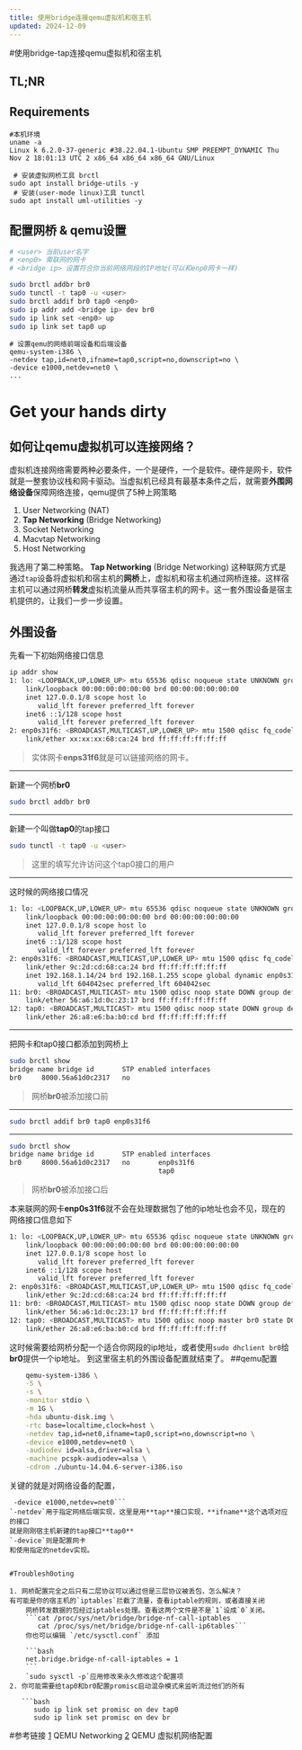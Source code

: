 ```yaml
---
title: 使用bridge连接qemu虚拟机和宿主机
updated: 2024-12-09
---
```

#使用bridge-tap连接qemu虚拟机和宿主机
## TL;NR

## Requirements
``` 
#本机环境
uname -a
Linux k 6.2.0-37-generic #38.22.04.1-Ubuntu SMP PREEMPT_DYNAMIC Thu Nov 2 18:01:13 UTC 2 x86_64 x86_64 x86_64 GNU/Linux
```

```
 # 安装虚拟网桥工具 brctl
sudo apt install bridge-utils -y
 # 安装(user-mode linux)工具 tunctl
sudo apt install uml-utilities -y
```

## 配置网桥 & qemu设置
```bash
# <user> 当前user名字
# <enp0> 需联网的网卡
# <bridge ip> 设置符合你当前网络网段的IP地址(可以和enp0网卡一样)

sudo brctl addbr br0
sudo tunctl -t tap0 -u <user> 
sudo brctl addif br0 tap0 <enp0> 
sudo ip addr add <bridge ip> dev br0 
sudo ip link set <enp0> up
sudo ip link set tap0 up
```

```
# 设置qemu的网络前端设备和后端设备
qemu-system-i386 \ 
-netdev tap,id=net0,ifname=tap0,script=no,downscript=no \
-device e1000,netdev=net0 \
...
```
# Get your hands dirty

## 如何让qemu虚拟机可以连接网络？
虚拟机连接网络需要两种必要条件，一个是硬件，一个是软件。硬件是网卡，软件就是一整套协议栈和网卡驱动。当虚拟机已经具有最基本条件之后，就需要**外围网络设备**保障网络连接，qemu提供了5种上网策略

1. User Networking (NAT)
2. **Tap Networking** (Bridge Networking)
3. Socket Networking
4. Macvtap Networking
5. Host Networking

我选用了第二种策略。
**Tap Networking** (Bridge Networking) 这种联网方式是通过`tap`设备将虚拟机和宿主机的**网桥**上，虚拟机和宿主机通过网桥连接。这样宿主机可以通过网桥**转发**虚拟机流量从而共享宿主机的网卡。这一套外围设备是宿主机提供的，让我们一步一步设置。

## 外围设备
先看一下初始网络接口信息

```bash
ip addr show 
1: lo: <LOOPBACK,UP,LOWER_UP> mtu 65536 qdisc noqueue state UNKNOWN group default qlen 1000
    link/loopback 00:00:00:00:00:00 brd 00:00:00:00:00:00
    inet 127.0.0.1/8 scope host lo
       valid_lft forever preferred_lft forever
    inet6 ::1/128 scope host 
       valid_lft forever preferred_lft forever
2: enp0s31f6: <BROADCAST,MULTICAST,UP,LOWER_UP> mtu 1500 qdisc fq_codel state UP group default qlen 1000
    link/ether xx:xx:xx:68:ca:24 brd ff:ff:ff:ff:ff:ff

```
> 实体网卡**enps31f6**就是可以链接网络的网卡。

---

新建一个网桥**br0**

```bash 
sudo brctl addbr br0
```
---

新建一个叫做**tap0**的tap接口

```bash 
sudo tunctl -t tap0 -u <user>
```

> 这里的<user>填写允许访问这个tap0接口的用户

---
这时候的网络接口情况

```bash
1: lo: <LOOPBACK,UP,LOWER_UP> mtu 65536 qdisc noqueue state UNKNOWN group default qlen 1000
    link/loopback 00:00:00:00:00:00 brd 00:00:00:00:00:00
    inet 127.0.0.1/8 scope host lo
       valid_lft forever preferred_lft forever
    inet6 ::1/128 scope host 
       valid_lft forever preferred_lft forever
2: enp0s31f6: <BROADCAST,MULTICAST,UP,LOWER_UP> mtu 1500 qdisc fq_codel state UP group default qlen 1000
    link/ether 9c:2d:cd:68:ca:24 brd ff:ff:ff:ff:ff:ff
    inet 192.168.1.14/24 brd 192.168.1.255 scope global dynamic enp0s31f6
       valid_lft 604042sec preferred_lft 604042sec
11: br0: <BROADCAST,MULTICAST> mtu 1500 qdisc noop state DOWN group default qlen 1000
    link/ether 56:a6:1d:0c:23:17 brd ff:ff:ff:ff:ff:ff
12: tap0: <BROADCAST,MULTICAST> mtu 1500 qdisc noop state DOWN group default qlen 1000
    link/ether 26:a8:e6:ba:b0:cd brd ff:ff:ff:ff:ff:ff
```
---
把网卡和tap0接口都添加到网桥上



```bash
sudo brctl show
bridge name	bridge id		STP enabled	interfaces
br0		8000.56a61d0c2317	no
```

>网桥**br0**被添加接口前

--- 
```bash
sudo brctl addif br0 tap0 enp0s31f6
```
---


```bash
sudo brctl show
bridge name	bridge id		STP enabled	interfaces
br0		8000.56a61d0c2317	no		 enp0s31f6
							         tap0
```
> 网桥**br0**被添加接口后

本来联网的网卡**enp0s31f6**就不会在处理数据包了他的ip地址也会不见，现在的网络接口信息如下

```bash
1: lo: <LOOPBACK,UP,LOWER_UP> mtu 65536 qdisc noqueue state UNKNOWN group default qlen 1000
    link/loopback 00:00:00:00:00:00 brd 00:00:00:00:00:00
    inet 127.0.0.1/8 scope host lo
       valid_lft forever preferred_lft forever
    inet6 ::1/128 scope host 
       valid_lft forever preferred_lft forever
2: enp0s31f6: <BROADCAST,MULTICAST,UP,LOWER_UP> mtu 1500 qdisc fq_codel master br0 state UP group default qlen 1000
    link/ether 9c:2d:cd:68:ca:24 brd ff:ff:ff:ff:ff:ff
11: br0: <BROADCAST,MULTICAST> mtu 1500 qdisc noop state DOWN group default qlen 1000
    link/ether 56:a6:1d:0c:23:17 brd ff:ff:ff:ff:ff:ff
12: tap0: <BROADCAST,MULTICAST> mtu 1500 qdisc noop master br0 state DOWN group default qlen 1000
    link/ether 26:a8:e6:ba:b0:cd brd ff:ff:ff:ff:ff:ff
```

这时候需要给网桥分配一个适合你网段的ip地址，或者使用`sudo dhclient br0`给**br0**提供一个ip地址。
到这里宿主机的外围设备配置就结束了。
##qemu配置

```bash
	qemu-system-i386 \
	-S \
	-s \
	-monitor stdio \
	-m 1G \
	-hda ubuntu-disk.img \
	-rtc base=localtime,clock=host \
	-netdev tap,id=net0,ifname=tap0,script=no,downscript=no \
	-device e1000,netdev=net0 \
	-audiodev id=alsa,driver=alsa \
	-machine pcspk-audiodev=alsa \
	-cdrom ./ubuntu-14.04.6-server-i386.iso
```
关键的就是对网络设备的配置，
```-netdev tap,id=net0,ifname=tap0,script=no,downscript=no
 -device e1000,netdev=net0```
`-netdev`用于指定网络后端实现，这里是用**tap**接口实现，**ifname**这个选项对应的接口
就是刚刚宿主机新建的tap接口**tap0**
`-device`则是配置网卡
和使用指定的netdev实现。


#Troublesh0oting 

1. 网桥配置完全之后只有二层协议可以通过但是三层协议被丢包，怎么解决？ 
有可能是你的宿主机的`iptables`拦截了流量，查看iptable的规则，或者直接关闭
    网桥转发数据的包经过iptables处理。查看这两个文件是不是`1`设成`0`关闭。
    ```cat /proc/sys/net/bridge/bridge-nf-call-iptables
       cat /proc/sys/net/bridge/bridge-nf-call-ip6tables```
    你也可以编辑 `/etc/sysctl.conf` 添加
    
    ```bash
    net.bridge.bridge-nf-call-iptables = 1
    ```
    `sudo sysctl -p`应用修改来永久修改这个配置项 
2. 你可能需要给tap0和br0配置promisc启动混杂模式来监听流过他们的所有  

   ```bash
      sudo ip link set promisc on dev tap0
      sudo ip link set promisc on dev br
   ```
    


#参考链接
[1](https://wiki.qemu.org/Documentation/Networking) QEMU Networking 
[2](https://lifeislife.cn/posts/qemu%E8%99%9A%E6%8B%9F%E6%9C%BA%E7%BD%91%E7%BB%9C%E9%85%8D%E7%BD%AE/) QEMU 虚拟机网络配置 

